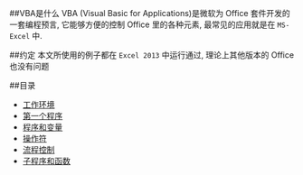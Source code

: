 ##VBA是什么
VBA (Visual Basic for Applications)是微软为 Office 套件开发的一套编程预言, 它能够方便的控制 Office 里的各种元素, 最常见的应用就是在 `MS-Excel` 中.  

##约定
本文所使用的例子都在 `Excel 2013` 中运行通过, 理论上其他版本的 Office 也没有问题

##目录
* [工作环境](01.md)
* [第一个程序](02.md)
* [程序和变量](03.md)
* [操作符](04.md)
* [流程控制](05.md)
* [子程序和函数](06.md)

